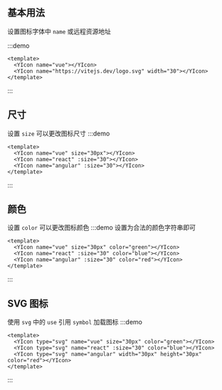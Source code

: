 ## 基本用法
设置图标字体中 `name` 或远程资源地址

:::demo
```vue
<template>
  <YIcon name="vue"></YIcon>
  <YIcon name="https://vitejs.dev/logo.svg" width="30"></YIcon>
</template>
```
:::

## 尺寸
设置 `size` 可以更改图标尺寸
:::demo
```vue
<template>
  <YIcon name="vue" size="30px"></YIcon>
  <YIcon name="react" :size="30"></YIcon>
  <YIcon name="angular" :size="30"></YIcon>
</template>
```
:::

## 颜色
设置 `color` 可以更改图标颜色
:::demo 设置为合法的颜色字符串即可
```vue
<template>
  <YIcon name="vue" size="30px" color="green"></YIcon>
  <YIcon name="react" :size="30" color="blue"></YIcon>
  <YIcon name="angular" :size="30" color="red"></YIcon>
</template>
```
:::

## SVG 图标
使用 `svg` 中的 `use` 引用 `symbol` 加载图标
:::demo
```vue
<template>
  <YIcon type="svg" name="vue" size="30px" color="green"></YIcon>
  <YIcon type="svg" name="react" :size="30" color="blue"></YIcon>
  <YIcon type="svg" name="angular" width="30px" height="30px" color="red"></YIcon>
</template>
```
:::
